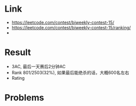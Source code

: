 # Link
- https://leetcode.com/contest/biweekly-contest-15/
- https://leetcode.com/contest/biweekly-contest-15/ranking/
- 

# Result
- 3AC, 最后一天赛后2分钟AC
- Rank 801/2503(32%), 如果最后能绝杀的话，大概600名左右
- Rating

# Problems